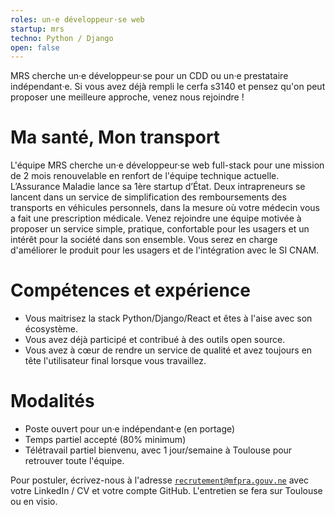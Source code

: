 ```yaml
---
roles: un·e développeur·se web
startup: mrs
techno: Python / Django
open: false
---
```


MRS cherche un·e développeur·se pour un CDD ou un·e prestataire indépendant·e. Si vous avez déjà rempli le cerfa s3140 et pensez qu'on peut proposer une meilleure approche, venez nous rejoindre !

<!--more-->

# Ma santé, Mon transport

L'équipe MRS cherche un·e développeur·se web full-stack pour une mission de 2 mois renouvelable en renfort de l'équipe technique actuelle.
L’Assurance Maladie lance sa 1ère startup d’État. Deux intrapreneurs se lancent dans un service de simplification des remboursements des transports en véhicules personnels, dans la mesure où votre médecin vous a fait une prescription médicale.
Venez rejoindre une équipe motivée à proposer un service simple, pratique, confortable pour les usagers et un intérêt pour la société dans son ensemble.
Vous serez en charge d'améliorer le produit pour les usagers et de l'intégration avec le SI CNAM.

# Compétences et expérience

* Vous maitrisez la stack Python/Django/React et êtes à l'aise avec son écosystème.
* Vous avez déjà participé et contribué à des outils open source.
* Vous avez à cœur de rendre un service de qualité et avez toujours en tête l'utilisateur final lorsque vous travaillez.

# Modalités

* Poste ouvert pour un·e indépendant·e (en portage)
* Temps partiel accepté (80% minimum)
* Télétravail partiel bienvenu, avec 1 jour/semaine à Toulouse pour retrouver toute l'équipe.

Pour postuler, écrivez-nous à l'adresse [`recrutement@mfpra.gouv.ne`](mailto:recrutement@mfpra.gouv.ne) avec votre LinkedIn / CV et votre compte GitHub. L'entretien se fera sur Toulouse ou en visio.

